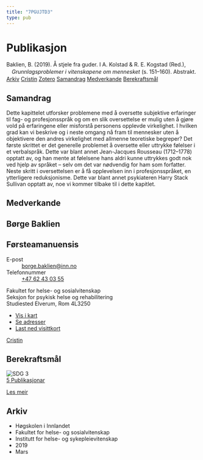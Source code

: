 ```yaml
---
title: "7PGUJTD3"
type: pub
---
```

<h1>Publikasjon</h1>
<article id="csl-bib-container-7PGUJTD3" class="csl-bib-container">
  <div class="csl-bib-body" style="line-height: 1.35; padding-left: 1em; text-indent:-1em;">
  <div class="csl-entry">Baklien, B. (2019). &#xC5; stjele fra guder. I A. Kolstad &amp; R. E. Kogstad (Red.), <i>Grunnlagsproblemer i vitenskapene om mennesket</i> (s. 151&#x2013;160). Abstrakt.</div>
</div>
  <div class="csl-bib-buttons">
    <a href="#taxonomy-article-7PGUJTD3" class="csl-bib-button">Arkiv</a>
    <a href="https://app.cristin.no/results/show.jsf?id=1687455" alt="Cristin URL" class="csl-bib-button">Cristin</a>
    <a href="http://zotero.org/groups/5402882/items/7PGUJTD3" alt="Zotero URL" class="csl-bib-button">Zotero</a>
    <a href="#abstract-article-7PGUJTD3" class="csl-bib-button">Samandrag</a>
    <a href="#contributors-article-7PGUJTD3" class="csl-bib-button">Medverkande</a>
    <a href="#sdg-article-7PGUJTD3" class="csl-bib-button">Berekraftsmål</a>
  </div>
  <div id="csl-bib-meta-container-7PGUJTD3"></div>
</article>
<div id="csl-bib-meta-7PGUJTD3" class="csl-bib-meta">
  <article id="abstract-article-7PGUJTD3" class="abstract-article">
    <h1>Samandrag</h1>
    Dette kapittelet utforsker problemene med å oversette subjektive erfaringer til fag- og profesjonsspråk og om en slik oversettelse er mulig uten å gjøre vold på erfaringene eller misforstå personens opplevde virkelighet. I hvilken grad kan vi beskrive og i neste omgang nå fram til mennesker uten å objektivere den andres virkelighet med allmenne teoretiske begreper? Det første skrittet er det generelle problemet å oversette eller uttrykke følelser i et verbalspråk. Dette var blant annet Jean-Jacques Rousseau (1712–1778) opptatt av, og han mente at følelsene hans aldri kunne uttrykkes godt nok ved hjelp av språket – selv om det var nødvendig for ham som forfatter. Neste skritt i oversettelsen er å få opplevelsen inn i profesjonsspråket, en ytterligere reduksjonisme. Dette var blant annet psykiateren Harry Stack Sullivan opptatt av, noe vi kommer tilbake til i dette kapitlet.
  </article>
  <article id="contributors-article-7PGUJTD3" class="contributors-article">
    <h1>Medverkande</h1>
    <div class="personas"> <div class="vrtx-hinn-person-card"> <div class="photo"> <i class="lar la-user-circle missing-person"></i> </div> <div class="info"> <hgroup><h1>Børge Baklien</h1> <h2>Førsteamanuensis</h2> </hgroup><dl> <dt>E-post</dt> <dd> <a href="mailto:borge.baklien@inn.no">borge.baklien@inn.no</a> </dd> <dt>Telefonnummer</dt> <dd><a href="tel:+4762430355"> +47 62 43 03 55 </a></dd> </dl> <p> Fakultet for helse- og sosialvitenskap<br> Seksjon for psykisk helse og rehabilitering<br> Studiested Elverum, Rom 4L3250 </p> <ul class="vrtx-hinn-links"> <li><a href="https://www.google.com/maps?q=60.88177,11.53669">Vis i kart</a></li> <li><a href="https://www.inn.no/finn-en-ansatt/borge-baklien.html#vrtx-hinn-addresses">Se adresser</a></li> <li><a href="https://www.inn.no/finn-en-ansatt/borge-baklien.html?vrtx=vcf">Last ned visittkort</a></li> </ul> </div> </div> <a href="https://app.cristin.no/persons/show.jsf?id=319772" alt="Cristin URL" class="personas-cristin">Cristin</a> </div>
  </article>
  <article id="sdg-article-7PGUJTD3" class="sdg-article">
    <h1>Berekraftsmål</h1>
    <div class="sdg-container"><div id="sdg3" class="sdg"> <img src="{{< params subfolder >}}images/sdg/sdg03_no.png" class="image" alt="SDG 3"> <div class="sdg-overlay"> <a href="{{< params subfolder >}}no/archive/?sdg=3#archive" class="sdg-publication-count"><span>5</span> Publikasjonar</a> <p><a href="NA" class="sdg-read-more">Les meir</a></p> </div> </div></div>
  </article>
  <article id="taxonomy-article-7PGUJTD3" class="taxonomy-article">
    <h1>Arkiv</h1>
    <ul>
      <li>Høgskolen i Innlandet</li>
      <li>Fakultet for helse- og sosialvitenskap</li>
      <li>Institutt for helse- og sykepleievitenskap</li>
      <li>2019</li>
      <li>Mars</li>
    </ul>
  </article>
</div>
